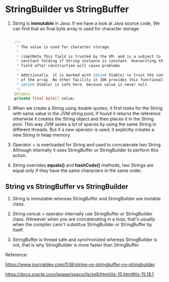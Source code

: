 # StringBuilder vs StringBuffer

1. String is **immutable** in Java. If we have a look at Java source code, We can find that an final byte array is used for character storage. 

```java

    /**
     * The value is used for character storage.
     *
     * @implNote This field is trusted by the VM, and is a subject to
     * constant folding if String instance is constant. Overwriting this
     * field after construction will cause problems.
     *
     * Additionally, it is marked with {@link Stable} to trust the contents
     * of the array. No other facility in JDK provides this functionality (yet).
     * {@link Stable} is safe here, because value is never null.
     */
    @Stable
    private final byte[] value;

```

2. When we create a String using double quotes, it first looks for the String with same value in the JVM string pool, if found it returns the reference otherwise it creates the String object and then places it in the String pool. This way JVM saves a lot of spaces by using the same String in different threads. But if a new operator is used, it explicitly creates a new String in heap memory.

3. Operator + is overloaded for String and used to concatenate two String. Although internally it uses StringBuffer or StringBuilder to perform this action.

4. String overrides **equals()** and **hashCode()** methods, two Strings are equal only if they have the same characters in the same order. 

## String vs StringBuffer vs StringBuilder

1. String is immutable whereas StringBuffer and StringBuilder are mutable class. 
   
2. String concat + operator internally use StringBuffer or StringBuilder class.  (However when you are concatenating in a loop, that's usually when the compiler cann't substitue StringBuilder or StringBuffer by itself.
   
3. StringBuffer is thread safe and synchronized whereas StringBuilder is not, that is why StringBuilder is more faster than StringBuffer.


Reference: 

https://www.journaldev.com/538/string-vs-stringbuffer-vs-stringbuilder

https://docs.oracle.com/javase/specs/jls/se8/html/jls-15.html#jls-15.18.1